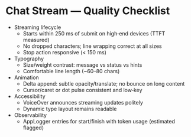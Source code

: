 # Chat Stream — Quality Checklist

- Streaming lifecycle
  - Starts within 250 ms of submit on high‑end devices (TTFT measured)
  - No dropped characters; line wrapping correct at all sizes
  - Stop action responsive (< 150 ms)
- Typography
  - Size/weight contrast: message vs status vs hints
  - Comfortable line length (~60–80 chars)
- Animation
  - Delta append: subtle opacity/translate; no bounce on long content
  - Cursor/caret or dot pulse consistent and low‑key
- Accessibility
  - VoiceOver announces streaming updates politely
  - Dynamic type layout remains readable
- Observability
  - AppLogger entries for start/finish with token usage (estimated flagged)

